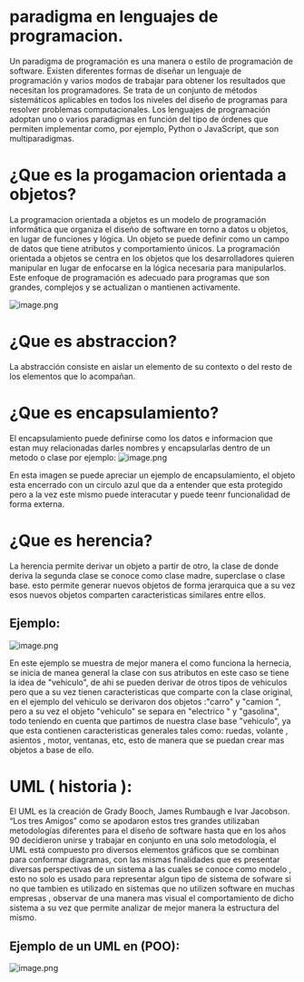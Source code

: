 # paradigma en lenguajes de programacion.
Un paradigma de programación es una manera o estilo de programación de software. Existen diferentes formas de diseñar un lenguaje de 
programación y varios modos de trabajar para obtener los resultados que necesitan los programadores.  Se trata de un conjunto de 
métodos sistemáticos aplicables en todos los niveles del diseño de programas para resolver problemas computacionales.
Los lenguajes de programación adoptan uno o varios paradigmas en función del tipo de órdenes que permiten implementar 
como, por ejemplo, Python o JavaScript, que son multiparadigmas.
# ¿Que es la progamacion orientada a objetos?
La programacion orientada a objetos es un modelo de programación informática que organiza el diseño de software en torno a datos u objetos, 
en lugar de funciones y lógica. Un objeto se puede definir como un campo de datos que tiene atributos y comportamiento únicos.
La programación orientada a objetos se centra en los objetos que los desarrolladores quieren manipular en lugar de enfocarse 
en la lógica necesaria para manipularlos. Este enfoque de programación es adecuado para programas que son grandes, complejos
 y se actualizan o mantienen activamente.
 
 ![image.png](https://edteam-media.s3.amazonaws.com/blogs/original/331bd7ad-97ea-424c-948b-8bb8cbc97f78.png)

# ¿Que es abstraccion?
La abstracción consiste en aislar un elemento de su contexto o del resto de los elementos que lo acompañan.
# ¿Que es encapsulamiento?
El encapsulamiento puede definirse como los datos e informacion que estan muy relacionadas darles nombres y encapsularlas dentro de un
metodo o clase por ejemplo:
![image.png](https://upload.wikimedia.org/wikipedia/commons/thumb/8/82/CPT-OOP-interfaces.svg/1200px-CPT-OOP-interfaces.svg.png)

En esta imagen se puede apreciar un ejemplo de encapsulamiento, el objeto esta encerrado con un circulo azul que da a entender
que esta protegido pero a la vez este mismo puede interacutar y puede teenr funcionalidad de forma externa.

# ¿Que es herencia?
La herencia permite derivar un objeto a partir de otro, la clase de donde deriva la segunda clase se conoce como clase madre, superclase o clase base.
esto permite generar nuevos objetos de forma jerarquica que a su vez esos nuevos objetos comparten caracteristicas similares entre ellos.

## Ejemplo:

![image.png](https://www.lifeder.com/wp-content/uploads/2020/04/Herencia-en-programaci%C3%B3n-Pluke-CC0-Creative-Commons-CC0-1.0-Universal-Public-Domain.jpg)

En este ejemplo se muestra de mejor manera el como funciona la hernecia, se inicia de manea general la clase con sus atributos en este caso se tiene la idea de "vehiculo", de ahi se pueden derivar de otros tipos de vehiculos pero que a su vez tienen caracteristicas que comparte con la clase original, en el ejemplo del vehiculo se derivaron dos objetos :"carro" y "camion ", pero a su vez el objeto "vehiculo" se separa en "electrico " y "gasolina", todo teniendo en cuenta que partimos de nuestra clase base "vehiculo", 
ya que esta contienen caracteristicas generales  tales como: ruedas, volante , asientos , motor, ventanas, etc, esto de manera que se puedan crear mas objetos a base de ello.

# UML ( historia ):
El UML es la creación de Grady Booch, James Rumbaugh e Ivar Jacobson. “Los tres Amigos” como se apodaron estos tres grandes utilizaban metodologías diferentes para el diseño de software hasta que en los años 90 decidieron unirse y trabajar en conjunto en una solo metodología, el UML está compuesto pro diversos elementos gráficos que se combinan para conformar diagramas, con las mismas finalidades que es presentar diversas perspectivas de un sistema a las cuales se conoce como modelo , esto no solo es usado para representar algun tipo de sistema de sofware si no que tambien es utilizado en sistemas que no utilizen software en muchas empresas , observar de una manera mas visual
el comportamiento de dicho sistema a su vez que permite analizar de mejor manera la estructura del mismo.


 ## Ejemplo de un UML en (POO):

 ![image.png](https://sites.google.com/a/cecyteg.edu.mx/desarrolla-sw-utilizando-poo/_/rsrc/1412205670359/uml/Workspace%201_001.jpg)

 





